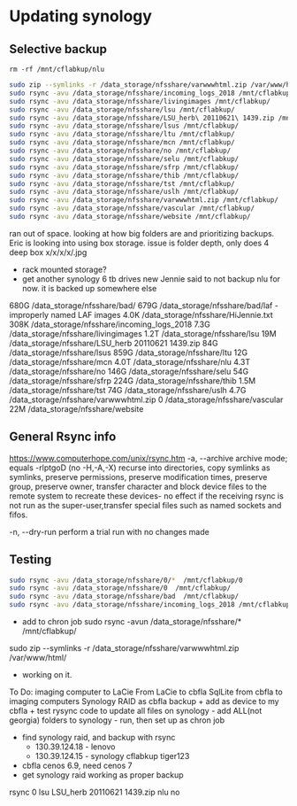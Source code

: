 

# Updating synology


## Selective backup 
`rm -rf /mnt/cflabkup/nlu`
```bash
sudo zip --symlinks -r /data_storage/nfsshare/varwwwhtml.zip /var/www/html/
sudo rsync -avu /data_storage/nfsshare/incoming_logs_2018 /mnt/cflabkup/
sudo rsync -avu /data_storage/nfsshare/livingimages /mnt/cflabkup/
sudo rsync -avu /data_storage/nfsshare/lsu /mnt/cflabkup/
sudo rsync -avu /data_storage/nfsshare/LSU_herb\ 20110621\ 1439.zip /mnt/cflabkup/
sudo rsync -avu /data_storage/nfsshare/lsus /mnt/cflabkup/
sudo rsync -avu /data_storage/nfsshare/ltu /mnt/cflabkup/
sudo rsync -avu /data_storage/nfsshare/mcn /mnt/cflabkup/
sudo rsync -avu /data_storage/nfsshare/no /mnt/cflabkup/
sudo rsync -avu /data_storage/nfsshare/selu /mnt/cflabkup/
sudo rsync -avu /data_storage/nfsshare/sfrp /mnt/cflabkup/
sudo rsync -avu /data_storage/nfsshare/thib /mnt/cflabkup/
sudo rsync -avu /data_storage/nfsshare/tst /mnt/cflabkup/
sudo rsync -avu /data_storage/nfsshare/uslh /mnt/cflabkup/
sudo rsync -avu /data_storage/nfsshare/varwwwhtml.zip /mnt/cflabkup/
sudo rsync -avu /data_storage/nfsshare/vascular /mnt/cflabkup/
sudo rsync -avu /data_storage/nfsshare/website /mnt/cflabkup/
```

ran out of space. looking at how big folders are and prioritizing backups. 
Eric is looking into using box storage. issue is folder depth, only does 4 deep 
    box x/x/x/x/.jpg
- rack mounted storage?
- get another synology 6 tb drives new 
Jennie said to not backup nlu for now. it is backed up somewhere else 

680G	/data_storage/nfsshare/bad/
    679G	/data_storage/nfsshare/bad/laf - improperly named LAF images 
4.0K	/data_storage/nfsshare/HiJennie.txt
308K	/data_storage/nfsshare/incoming_logs_2018
7.3G	/data_storage/nfsshare/livingimages
1.2T	/data_storage/nfsshare/lsu
19M	    /data_storage/nfsshare/LSU_herb 20110621 1439.zip
84G	    /data_storage/nfsshare/lsus
859G	/data_storage/nfsshare/ltu
12G	    /data_storage/nfsshare/mcn
4.0T	/data_storage/nfsshare/nlu
4.3T	/data_storage/nfsshare/no
146G	/data_storage/nfsshare/selu
54G	    /data_storage/nfsshare/sfrp
224G	/data_storage/nfsshare/thib
1.5M	/data_storage/nfsshare/tst
74G	    /data_storage/nfsshare/uslh
4.7G	/data_storage/nfsshare/varwwwhtml.zip
0	/data_storage/nfsshare/vascular
22M	/data_storage/nfsshare/website

## General Rsync info 

https://www.computerhope.com/unix/rsync.htm
-a, --archive 	archive mode; equals -rlptgoD (no -H,-A,-X)
recurse into directories, copy symlinks as symlinks, preserve permissions, preserve modification times, preserve group, preserve owner, transfer character and block device files to the remote system to recreate these devices- no effect if the receiving rsync is not run as the super-user,transfer special files such as named sockets and fifos.

-n, --dry-run 	perform a trial run with no changes made


## Testing

```bash
sudo rsync -avu /data_storage/nfsshare/0/*  /mnt/cflabkup/0
sudo rsync -avu /data_storage/nfsshare/0  /mnt/cflabkup/
sudo rsync -avu /data_storage/nfsshare/bad  /mnt/cflabkup/
sudo rsync -avu /data_storage/nfsshare/incoming_logs_2018 /mnt/cflabkup/
```





- add to chron job
sudo rsync -avun /data_storage/nfsshare/* /mnt/cflabkup/

sudo zip --symlinks -r /data_storage/nfsshare/varwwwhtml.zip /var/www/html/
- working on it. 

To Do:
imaging computer to LaCie 
From LaCie to cbfla
SqlLite from cbfla to imaging computers
Synology RAID as cbfla backup
    + add as device to my cbfla 
    + test rysync code to update all files on synology
    - add ALL(not georgia) folders to synology
    - run, then set up as chron job

- find synology raid, and backup with rsync
	- 130.39.124.18 - lenovo
	- 130.39.124.15 - synology cflabkup tiger123			
- cbfla cenos 6.9, need cenos 7
- get synology raid working as proper backup 

rsync 
0  lsu  LSU_herb 20110621 1439.zip  nlu  no
